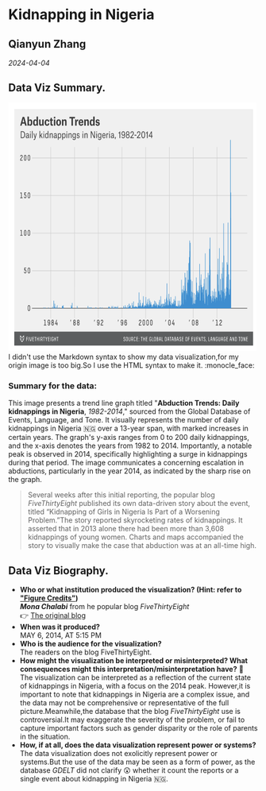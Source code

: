 # Kidnapping in Nigeria
## Qianyun Zhang
_2024-04-04_
## Data Viz Summary.
<img src="images/image-assignment-01.png" width="500" height="500">
I didn't use the Markdown syntax to show my data visualization,for my origin image is too big.So I use the HTML syntax to make it. :monocle_face:

### Summary for the data:
This image presents a trend line graph titled "**Abduction Trends: Daily kidnappings in Nigeria**, _1982-2014_," sourced from the Global Database of Events, Language, and Tone. It visually represents the number of daily kidnappings in Nigeria :nigeria: over a 13-year span, with marked increases in certain years. The graph's y-axis ranges from 0 to 200 daily kidnappings, and the x-axis denotes the years from 1982 to 2014. Importantly, a notable peak is observed in 2014, specifically highlighting a surge in kidnappings during that period. The image communicates a concerning escalation in abductions, particularly in the year 2014, as indicated by the sharp rise on the graph.
> Several weeks after this initial reporting, the popular blog _FiveThirtyEight_ published its own data-driven story about the event, titled “Kidnapping of Girls in Nigeria Is Part of a Worsening Problem.”The story reported skyrocketing rates of kidnappings. It asserted that in 2013 alone there had been more than 3,608 kidnappings of young women. Charts and maps accompanied the story to visually make the case that abduction was at an all-time high.

## Data Viz Biography.
  - **Who or what institution produced the visualization? (Hint: refer to ["Figure Credits"](https://data-feminism.mitpress.mit.edu/pub/ftb0980j/release/1?readingCollection=0cd867ef))**   
   **_Mona Chalabi_** from he popular blog _FiveThirtyEight_    
   :point_right: [The original blog](https://fivethirtyeight.com/features/nigeria-kidnapping/)
  - **When was it produced?**   
   MAY 6, 2014, AT 5:15 PM
  - **Who is the audience for the visualization?**   
   The readers on the blog FiveThirtyEight.
  - **How might the visualization be interpreted or misinterpreted? What consequences might this interpretation/misinterpretation have?** :thinking:   
   The visualization can be interpreted as a reflection of the current state of kidnappings in Nigeria, with a focus on the 2014 peak. However,it is important to note that kidnappings in Nigeria are a complex issue, and the data may not be comprehensive or representative of the full picture.Meanwhile,the database that the blog _FiveThirtyEight_ use is controversial.It may exaggerate the severity of the problem, or fail to capture important factors such as gender disparity or the role of parents in the situation.
  - **How, if at all, does the data visualization represent power or systems?**   
   The data visualization does not exolicitly represent power or systems.But the use of the data may be seen as a form of power, as the database _GDELT_ did not clarify :astonished: whether it count the reports or a single event about kidnapping in Nigeria :nigeria:.